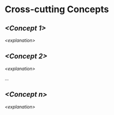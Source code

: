 # Cross-cutting Concepts

## *&lt;Concept 1&gt;*

*&lt;explanation&gt;*

## *&lt;Concept 2&gt;*

*&lt;explanation&gt;*

…

## *&lt;Concept n&gt;*

*&lt;explanation&gt;*
